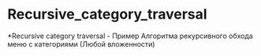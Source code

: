 # Recursive_category_traversal
*Recursive category traversal - Пример Алгоритма рекурсивного обхода меню с категориями (Любой вложенности)
